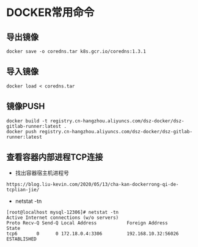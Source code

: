 # DOCKER常用命令

## 导出镜像
```shell
docker save -o coredns.tar k8s.gcr.io/coredns:1.3.1
```

## 导入镜像
```shell
docker load < coredns.tar
```

## 镜像PUSH
```shell
docker build -t registry.cn-hangzhou.aliyuncs.com/dsz-docker/dsz-gitlab-runner:latest .
docker push registry.cn-hangzhou.aliyuncs.com/dsz-docker/dsz-gitlab-runner:latest
```

## 查看容器内部进程TCP连接
- 找出容器宿主机进程号
```text
https://blog.liu-kevin.com/2020/05/13/cha-kan-dockerrong-qi-de-tcplian-jie/
```
- netstat -tn
```text
[root@localhost mysql-12306]# netstat -tn
Active Internet connections (w/o servers)
Proto Recv-Q Send-Q Local Address           Foreign Address         State      
tcp6       0      0 172.18.0.4:3306         192.168.10.32:56026     ESTABLISHED
```